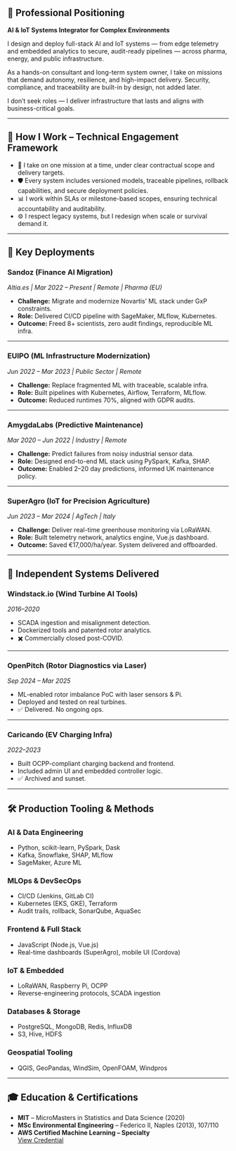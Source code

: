 
## 🔧 Professional Positioning

**AI & IoT Systems Integrator for Complex Environments**

I design and deploy full-stack AI and IoT systems — from edge telemetry and embedded analytics to secure, audit-ready pipelines — across pharma, energy, and public infrastructure.

As a hands-on consultant and long-term system owner, I take on missions that demand autonomy, resilience, and high-impact delivery. Security, compliance, and traceability are built-in by design, not added later.

I don’t seek roles — I deliver infrastructure that lasts and aligns with business-critical goals.

---

## 🧭 How I Work – Technical Engagement Framework

- 🔁 I take on one mission at a time, under clear contractual scope and delivery targets.
- 🛡️ Every system includes versioned models, traceable pipelines, rollback capabilities, and secure deployment policies.
- 📊 I work within SLAs or milestone-based scopes, ensuring technical accountability and auditability.
- ⚙️ I respect legacy systems, but I redesign when scale or survival demand it.

---

## 🚀 Key Deployments

### **Sandoz (Finance AI Migration)**  
*Altia.es | Mar 2022 – Present | Remote | Pharma (EU)*

- **Challenge:** Migrate and modernize Novartis’ ML stack under GxP constraints.  
- **Role:** Delivered CI/CD pipeline with SageMaker, MLflow, Kubernetes.  
- **Outcome:** Freed 8+ scientists, zero audit findings, reproducible ML infra.

---

### **EUIPO (ML Infrastructure Modernization)**  
*Jun 2022 – Mar 2023 | Public Sector | Remote*

- **Challenge:** Replace fragmented ML with traceable, scalable infra.  
- **Role:** Built pipelines with Kubernetes, Airflow, Terraform, MLflow.  
- **Outcome:** Reduced runtimes 70%, aligned with GDPR audits.

---

### **AmygdaLabs (Predictive Maintenance)**  
*Mar 2020 – Jun 2022 | Industry | Remote*

- **Challenge:** Predict failures from noisy industrial sensor data.  
- **Role:** Designed end-to-end ML stack using PySpark, Kafka, SHAP.  
- **Outcome:** Enabled 2–20 day predictions, informed UK maintenance policy.

---

### **SuperAgro (IoT for Precision Agriculture)**  
*Jun 2023 – Mar 2024 | AgTech | Italy*

- **Challenge:** Deliver real-time greenhouse monitoring via LoRaWAN.  
- **Role:** Built telemetry network, analytics engine, Vue.js dashboard.  
- **Outcome:** Saved €17,000/ha/year. System delivered and offboarded.

---

## 🚀 Independent Systems Delivered

### **Windstack.io (Wind Turbine AI Tools)**  
*2016–2020*

- SCADA ingestion and misalignment detection.  
- Dockerized tools and patented rotor analytics.  
- ✖️ Commercially closed post-COVID.

---

### **OpenPitch (Rotor Diagnostics via Laser)**  
*Sep 2024 – Mar 2025*

- ML-enabled rotor imbalance PoC with laser sensors & Pi.  
- Deployed and tested on real turbines.  
- ✅ Delivered. No ongoing ops.

---

### **Caricando (EV Charging Infra)**  
*2022–2023*

- Built OCPP-compliant charging backend and frontend.  
- Included admin UI and embedded controller logic.  
- ✅ Archived and sunset.

---

## 🛠️ Production Tooling & Methods

### **AI & Data Engineering**
- Python, scikit-learn, PySpark, Dask
- Kafka, Snowflake, SHAP, MLflow
- SageMaker, Azure ML

### **MLOps & DevSecOps**
- CI/CD (Jenkins, GitLab CI)
- Kubernetes (EKS, GKE), Terraform
- Audit trails, rollback, SonarQube, AquaSec

### **Frontend & Full Stack**
- JavaScript (Node.js, Vue.js)
- Real-time dashboards (SuperAgro), mobile UI (Cordova)

### **IoT & Embedded**
- LoRaWAN, Raspberry Pi, OCPP
- Reverse-engineering protocols, SCADA ingestion

### **Databases & Storage**
- PostgreSQL, MongoDB, Redis, InfluxDB
- S3, Hive, HDFS

### **Geospatial Tooling**
- QGIS, GeoPandas, WindSim, OpenFOAM, Windpros

---

## 🎓 Education & Certifications

- **MIT** – MicroMasters in Statistics and Data Science (2020)  
- **MSc Environmental Engineering** – Federico II, Naples (2013), 107/110  
- **AWS Certified Machine Learning – Specialty**  
  [View Credential](https://www.credly.com/badges/1ede5cc4-813a-4ea2-a110-5324bba5e7a4/public_url)
